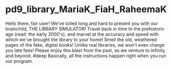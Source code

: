 pd9_library_MariaK_FiaH_RaheemaK
===================================

Hello there, fair user!
We've toiled long and hard to present you with our brainchild, THE LIBRARY SIMULATOR!
Travel back in time to the prehistoric age (read: the early 2000's), and marvel at the accuracy and speed with which we've brought the library to your home! Smell the old, weathered pages of the fake, digital books! Unlike real libraries, we won't even charge you late fees! Please enjoy this blast from the past, as we venture to infinity and beyond.
#deep
Basically, all the instructions happen right when you run our program.
